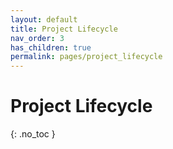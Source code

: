```yaml
---
layout: default
title: Project Lifecycle
nav_order: 3
has_children: true
permalink: pages/project_lifecycle
---
```


# Project Lifecycle
{: .no_toc }